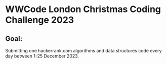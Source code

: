 # WWCode London Christmas Coding Challenge 2023

## Goal: 
Submitting one hackerrank.com algorithms and data structures code every day between 1-25 December 2023.

